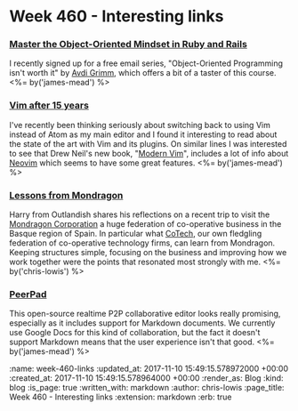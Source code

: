 Week 460 - Interesting links
============================

### [Master the Object-Oriented Mindset in Ruby and Rails](https://avdi.codes/moom/)

I recently signed up for a free email series, "Object-Oriented Programming isn't worth it" by [Avdi Grimm][], which offers a bit of a taster of this course. <%= by('james-mead') %>

[Avdi Grimm]: https://twitter.com/avdi


### [Vim after 15 years](https://statico.github.io/vim3.html)

I've recently been thinking seriously about switching back to using Vim instead of Atom as my main editor and I found it interesting to read about the state of the art with Vim and its plugins. On similar lines I was interested to see that Drew Neil's new book, "[Modern Vim][]", includes a lot of info about [Neovim][] which seems to have some great features. <%= by('james-mead') %>

[Modern Vim]: https://pragprog.com/book/modvim/modern-vim
[Neovim]: https://neovim.io/

### [Lessons from Mondragon](https://outlandish.com/blog/lessons-from-mondragon/)

Harry from Outlandish shares his reflections on a recent trip to visit the [Mondragon Corporation](https://en.wikipedia.org/wiki/Mondragon_Corporation) a huge federation of co-operative business in the Basque region of Spain. In particular what [CoTech](https://www.coops.tech/), our own fledgling federation of co-operative technology firms, can learn from Mondragon. Keeping structures simple, focusing on the business and improving how we work together were the points that resonated most strongly with me. <%= by('chris-lowis') %>

### [PeerPad](https://peerpad.net/)

This open-source realtime P2P collaborative editor looks really promising, especially as it includes support for Markdown documents. We currently use Google Docs for this kind of collaboration, but the fact it doesn't support Markdown means that the user experience isn't that good. <%= by('james-mead') %>

:name: week-460-links
:updated_at: 2017-11-10 15:49:15.578972000 +00:00
:created_at: 2017-11-10 15:49:15.578964000 +00:00
:render_as: Blog
:kind: blog
:is_page: true
:written_with: markdown
:author: chris-lowis
:page_title: Week 460 - Interesting links
:extension: markdown
:erb: true
